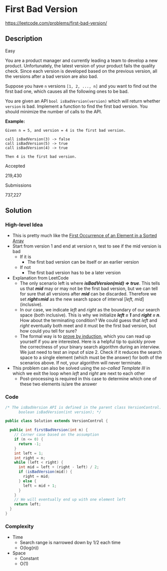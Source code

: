 # First Bad Version

<https://leetcode.com/problems/first-bad-version/>

## Description

Easy

You are a product manager and currently leading a team to develop a new product. Unfortunately, the latest version of your product fails the quality check. Since each version is developed based on the previous version, all the versions after a bad version are also bad.

Suppose you have `n` versions `[1, 2, ..., n]` and you want to find out the first bad one, which causes all the following ones to be bad.

You are given an API `bool isBadVersion(version)` which will return whether `version` is bad. Implement a function to find the first bad version. You should minimize the number of calls to the API.

**Example:**

```
Given n = 5, and version = 4 is the first bad version.

call isBadVersion(3) -> false
call isBadVersion(5) -> true
call isBadVersion(4) -> true

Then 4 is the first bad version.
```

Accepted

219,430

Submissions

737,227

## Solution

### High-level Idea

- This is pretty much like the [First Occurrence of an Element in a Sorted Array](https://leetcode.com/problems/find-first-and-last-position-of-element-in-sorted-array/)
- Start from version 1 and end at version n, test to see if the mid version is bad
  - If it is
    - The first bad version can be itself or an earlier version
  - If not
    - The first bad version has to be a later version
- Explanation from LeetCode
  - The only scenario left is where **_isBadVersion(mid) ⇒ true_**. This tells us that **_mid_** may or may not be the first bad version, but we can tell for sure that all versions after **_mid_** can be discarded. Therefore we set **_right_=_mid_** as the new search space of interval \[_left, mid_] (inclusive).
  - In our case, we indicate _left_ and _right_ as the boundary of our search space (both inclusive). This is why we initialize **_left = 1_** and **_right = n_**. How about the terminating condition? We could guess that _left_ and _right_ eventually both meet and it must be the first bad version, but how could you tell for sure?
  - The formal way is to [prove by induction](http://www.cs.cornell.edu/courses/cs211/2006sp/Lectures/L06-Induction/binary_search.html), which you can read up yourself if you are interested. Here is a helpful tip to quickly prove the correctness of your binary search algorithm during an interview. We just need to test an input of size 2. Check if it reduces the search space to a single element (which must be the answer) for both of the scenarios above. If not, your algorithm will never terminate.
- This problem can also be solved using the _so-called Template III_ in which we exit the loop when _left_ and _right_ are next to each other
  - Post-processing is required in this case to determine which one of these two elements is/are the answer

### Code

```java
/* The isBadVersion API is defined in the parent class VersionControl.
      boolean isBadVersion(int version); */

public class Solution extends VersionControl {

  public int firstBadVersion(int n) {
    // Corner case based on the assumption
    if (n <= 0) {
      return -1;
    }
    int left = 1;
    int right = n;
    while (left < right) {
      int mid = left + (right - left) / 2;
      if (isBadVersion(mid)) {
        right = mid;
      } else {
        left = mid + 1;
      }
    }
    // We will eventually end up with one element left
    return left;
  }
}
```

### Complexity

- Time
  - Search range is narrowed down by 1/2 each time
  - O(log(n))
- Space
  - Constant
  - O(1)

